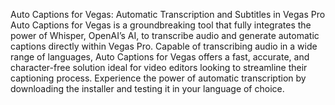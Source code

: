 Auto Captions for Vegas: Automatic Transcription and Subtitles in Vegas Pro
Auto Captions for Vegas is a groundbreaking tool that fully integrates the power of Whisper, OpenAI’s AI, to transcribe audio and generate automatic captions directly within Vegas Pro. Capable of transcribing audio in a wide range of languages, Auto Captions for Vegas offers a fast, accurate, and character-free solution ideal for video editors looking to streamline their captioning process. Experience the power of automatic transcription by downloading the installer and testing it in your language of choice.
